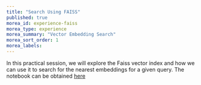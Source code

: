 ```yaml
---
title: "Search Using FAISS"
published: true
morea_id: experience-faiss
morea_type: experience
morea_summary: "Vector Embedding Search"
morea_sort_order: 1
morea_labels:
---
```


In this practical session, we will explore the Faiss vector index and how we can use it to search for the nearest embeddings for a given query.
The notebook can be obtained [here](resources/FAISS_news_practical.ipynb)



